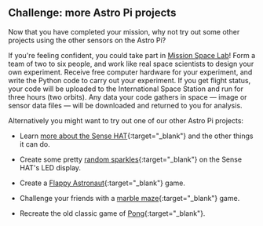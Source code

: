 ## Challenge: more Astro Pi projects

Now that you have completed your mission, why not try out some other projects using the other sensors on the Astro Pi?

If you're feeling confident, you could take part in [Mission Space Lab](https://astro-pi.org/missions/space-lab/)! Form a team of two to six people, and work like real space scientists to design your own experiment. Receive free computer hardware for your experiment, and write the Python code to carry out your experiment. If you get flight status, your code will be uploaded to the International Space Station and run for three hours (two orbits). Any data your code gathers in space — image or sensor data files — will be downloaded and returned to you for analysis.

Alternatively you might want to try out one of our other Astro Pi projects:

+ Learn [more about the Sense HAT](https://projects.raspberrypi.org/en/projects/getting-started-with-the-sense-hat){:target="_blank"} and the other things it can do.

+ Create some pretty [random sparkles](https://projects.raspberrypi.org/en/projects/sense-hat-random-sparkles){:target="_blank"} on the Sense HAT's LED display.

+ Create a [Flappy Astronaut](https://projects.raspberrypi.org/en/projects/flappy-astronaut){:target="_blank"} game.

+ Challenge your friends with a [marble maze](https://projects.raspberrypi.org/en/projects/sense-hat-marble-maze){:target="_blank"} game.

+ Recreate the old classic game of [Pong](https://projects.raspberrypi.org/en/projects/sense-hat-pong){:target="_blank"}.
